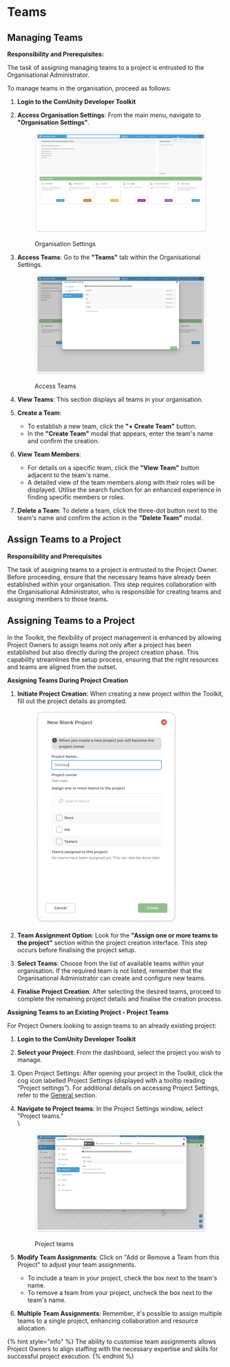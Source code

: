 # Teams

## Managing Teams

**Responsibility and Prerequisites:**

The task of assigning managing teams to a project is entrusted to the Organisational Administrator.

To manage teams in the organisation, proceed as follows:

1. **Login to the ComUnity Developer Toolkit**
2.  **Access Organisation Settings**: From the main menu, navigate to **"Organisation Settings"**.

    <figure><img src="../../.gitbook/assets/image (385).png" alt=""><figcaption><p>Organisation Settings</p></figcaption></figure>
3.  **Access Teams**: Go to the **"Teams"** tab within the Organisational Settings.

    <figure><img src="../../.gitbook/assets/image (112).png" alt=""><figcaption><p>Access Teams</p></figcaption></figure>
4. **View Teams**: This section displays all teams in your organisation.
5. **Create a Team**:
   * To establish a new team, click the **"+ Create Team"** button.
   * In the **"Create Team"** modal that appears, enter the team's name and confirm the creation.
6. **View Team Members**:
   * For details on a specific team, click the **"View Team"** button adjacent to the team's name.
   * A detailed view of the team members along with their roles will be displayed. Utilise the search function for an enhanced experience in finding specific members or roles.
7. **Delete a Team**: To delete a team, click the three-dot button next to the team's name and confirm the action in the **"Delete Team"** modal.

## Assign Teams to a Project

**Responsibility and Prerequisites**

The task of assigning teams to a project is entrusted to the Project Owner. Before proceeding, ensure that the necessary teams have already been established within your organisation. This step requires collaboration with the Organisational Administrator, who is responsible for creating teams and assigning members to those teams.

## Assigning Teams to a Project

In the Toolkit, the flexibility of project management is enhanced by allowing Project Owners to assign teams not only after a project has been established but also directly during the project creation phase. This capability streamlines the setup process, ensuring that the right resources and teams are aligned from the outset.

**Assigning Teams During Project Creation**

1.  **Initiate Project Creation**: When creating a new project within the Toolkit, fill out the project details as prompted.

    <figure><img src="../../.gitbook/assets/image (113).png" alt="" width="331"><figcaption></figcaption></figure>
2. **Team Assignment Option**: Look for the **"Assign one or more teams to the project"** section within the project creation interface. This step occurs before finalising the project setup.
3. **Select Teams**: Choose from the list of available teams within your organisation. If the required team is not listed, remember that the Organisational Administrator can create and configure new teams.
4. **Finalise Project Creation**: After selecting the desired teams, proceed to complete the remaining project details and finalise the creation process.

**Assigning Teams to an Existing Project - Project Teams**

For Project Owners looking to assign teams to an already existing project:

1. **Login to the ComUnity Developer Toolkit**
2. **Select your Project**: From the dashboard, select the project you wish to manage.
3. Open Project Settings: After opening your project in the Toolkit, click the cog icon labelled Project Settings (displayed with a tooltip reading “Project settings”). For additional details on accessing Project Settings, refer to the [General ](../manage-your-project/general.md)section.
4.  **Navigate to Project teams**: In the Project Settings window, select "Project teams."\
    \


    <figure><img src="../../.gitbook/assets/image (29).png" alt=""><figcaption><p>Project teams</p></figcaption></figure>
5. **Modify Team Assignments**: Click on "Add or Remove a Team from this Project" to adjust your team assignments.
   * To include a team in your project, check the box next to the team's name.
   * To remove a team from your project, uncheck the box next to the team's name.
6. **Multiple Team Assignments**: Remember, it's possible to assign multiple teams to a single project, enhancing collaboration and resource allocation.

{% hint style="info" %}
The ability to customise team assignments allows Project Owners to align staffing with the necessary expertise and skills for successful project execution.
{% endhint %}
